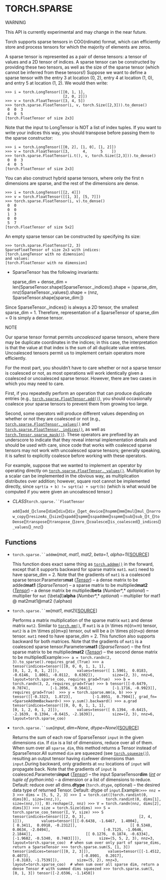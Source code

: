 
# TORCH.SPARSE

WARNING

This API is currently experimental and may change in the near future.

Torch supports sparse tensors in COO(rdinate) format, which can efficiently store and process tensors for which the majority of elements are zeros.

A sparse tensor is represented as a pair of dense tensors: a tensor of values and a 2D tensor of indices. A sparse tensor can be constructed by providing these two tensors, as well as the size of the sparse tensor (which cannot be inferred from these tensors!) Suppose we want to define a sparse tensor with the entry 3 at location (0, 2), entry 4 at location (1, 0), and entry 5 at location (1, 2). We would then write:

```
>>> i = torch.LongTensor([[0, 1, 1],
                          [2, 0, 2]])
>>> v = torch.FloatTensor([3, 4, 5])
>>> torch.sparse.FloatTensor(i, v, torch.Size([2,3])).to_dense()
 0  0  3
 4  0  5
[torch.FloatTensor of size 2x3]
```

Note that the input to LongTensor is NOT a list of index tuples. If you want to write your indices this way, you should transpose before passing them to the sparse constructor:

```
>>> i = torch.LongTensor([[0, 2], [1, 0], [1, 2]])
>>> v = torch.FloatTensor([3,      4,      5    ])
>>> torch.sparse.FloatTensor(i.t(), v, torch.Size([2,3])).to_dense()
 0  0  3
 4  0  5
[torch.FloatTensor of size 2x3]
```

You can also construct hybrid sparse tensors, where only the first n dimensions are sparse, and the rest of the dimensions are dense.

```
>>> i = torch.LongTensor([[2, 4]])
>>> v = torch.FloatTensor([[1, 3], [5, 7]])
>>> torch.sparse.FloatTensor(i, v).to_dense()
 0  0
 0  0
 1  3
 0  0
 5  7
[torch.FloatTensor of size 5x2]
```

An empty sparse tensor can be constructed by specifying its size:

```
>>> torch.sparse.FloatTensor(2, 3)
SparseFloatTensor of size 2x3 with indices:
[torch.LongTensor with no dimension]
and values:
[torch.FloatTensor with no dimension]
```

- SparseTensor has the following invariants:

  sparse_dim + dense_dim = len(SparseTensor.shape)SparseTensor._indices().shape = (sparse_dim, nnz)SparseTensor._values().shape = (nnz, SparseTensor.shape[sparse_dim:])

Since SparseTensor._indices() is always a 2D tensor, the smallest sparse_dim = 1. Therefore, representation of a SparseTensor of sparse_dim = 0 is simply a dense tensor.

NOTE

Our sparse tensor format permits *uncoalesced* sparse tensors, where there may be duplicate coordinates in the indices; in this case, the interpretation is that the value at that index is the sum of all duplicate value entries. Uncoalesced tensors permit us to implement certain operators more efficiently.

For the most part, you shouldn’t have to care whether or not a sparse tensor is coalesced or not, as most operations will work identically given a coalesced or uncoalesced sparse tensor. However, there are two cases in which you may need to care.

First, if you repeatedly perform an operation that can produce duplicate entries (e.g., [`torch.sparse.FloatTensor.add()`](https://pytorch.org/docs/stable/sparse.html#torch.sparse.FloatTensor.add)), you should occasionally coalesce your sparse tensors to prevent them from growing too large.

Second, some operators will produce different values depending on whether or not they are coalesced or not (e.g., [`torch.sparse.FloatTensor._values()`](https://pytorch.org/docs/stable/sparse.html#torch.sparse.FloatTensor._values) and [`torch.sparse.FloatTensor._indices()`](https://pytorch.org/docs/stable/sparse.html#torch.sparse.FloatTensor._indices), as well as [`torch.Tensor.sparse_mask()`](https://pytorch.org/docs/stable/tensors.html#torch.Tensor.sparse_mask)). These operators are prefixed by an underscore to indicate that they reveal internal implementation details and should be used with care, since code that works with coalesced sparse tensors may not work with uncoalesced sparse tensors; generally speaking, it is safest to explicitly coalesce before working with these operators.

For example, suppose that we wanted to implement an operator by operating directly on [`torch.sparse.FloatTensor._values()`](https://pytorch.org/docs/stable/sparse.html#torch.sparse.FloatTensor._values). Multiplication by a scalar can be implemented in the obvious way, as multiplication distributes over addition; however, square root cannot be implemented directly, since `sqrt(a + b) != sqrt(a) + sqrt(b)` (which is what would be computed if you were given an uncoalesced tensor.)

- *CLASS*`torch.sparse.``FloatTensor`

  `add`()`add_`()`clone`()`dim`()`div`()`div_`()`get_device`()`hspmm`()`mm`()`mul`()`mul_`()`narrow_copy`()`resizeAs_`()`size`()`spadd`()`spmm`()`sspaddmm`()`sspmm`()`sub`()`sub_`()`t_`()`toDense`()`transpose`()`transpose_`()`zero_`()`coalesce`()`is_coalesced`()`_indices`()`_values`()`_nnz`()

## Functions

- `torch.sparse.``addmm`(*mat*, *mat1*, *mat2*, *beta=1*, *alpha=1*)[[SOURCE\]](https://pytorch.org/docs/stable/_modules/torch/sparse.html#addmm)

  This function does exact same thing as [`torch.addmm()`](https://pytorch.org/docs/stable/torch.html#torch.addmm) in the forward, except that it supports backward for sparse matrix `mat1`. `mat1` need to have sparse_dim = 2. Note that the gradients of `mat1` is a coalesced sparse tensor.Parameters**mat** ([*Tensor*](https://pytorch.org/docs/stable/tensors.html#torch.Tensor)) – a dense matrix to be added**mat1** (*SparseTensor*) – a sparse matrix to be multiplied**mat2** ([*Tensor*](https://pytorch.org/docs/stable/tensors.html#torch.Tensor)) – a dense matrix be multiplied**beta** (*Number**,* *optional*) – multiplier for `mat` (\betaβ)**alpha** (*Number**,* *optional*) – multiplier for mat1 @ mat2mat1@mat2 (\alphaα)

- `torch.sparse.``mm`(*mat1*, *mat2*)[[SOURCE\]](https://pytorch.org/docs/stable/_modules/torch/sparse.html#mm)

  Performs a matrix multiplication of the sparse matrix `mat1` and dense matrix `mat2`. Similar to [`torch.mm()`](https://pytorch.org/docs/stable/torch.html#torch.mm), If `mat1` is a (n \times m)(n×m) tensor, `mat2` is a (m \times p)(m×p) tensor, out will be a (n \times p)(n×p) dense tensor. `mat1` need to have sparse_dim = 2. This function also supports backward for both matrices. Note that the gradients of `mat1` is a coalesced sparse tensor.Parameters**mat1** (*SparseTensor*) – the first sparse matrix to be multiplied**mat2** ([*Tensor*](https://pytorch.org/docs/stable/tensors.html#torch.Tensor)) – the second dense matrix to be multipliedExample:`>>> a = torch.randn(2, 3).to_sparse().requires_grad_(True) >>> a tensor(indices=tensor([[0, 0, 0, 1, 1, 1],                        [0, 1, 2, 0, 1, 2]]),        values=tensor([ 1.5901,  0.0183, -0.6146,  1.8061, -0.0112,  0.6302]),        size=(2, 3), nnz=6, layout=torch.sparse_coo, requires_grad=True)  >>> b = torch.randn(3, 2, requires_grad=True) >>> b tensor([[-0.6479,  0.7874],         [-1.2056,  0.5641],         [-1.1716, -0.9923]], requires_grad=True)  >>> y = torch.sparse.mm(a, b) >>> y tensor([[-0.3323,  1.8723],         [-1.8951,  0.7904]], grad_fn=<SparseAddmmBackward>) >>> y.sum().backward() >>> a.grad tensor(indices=tensor([[0, 0, 0, 1, 1, 1],                        [0, 1, 2, 0, 1, 2]]),        values=tensor([ 0.1394, -0.6415, -2.1639,  0.1394, -0.6415, -2.1639]),        size=(2, 3), nnz=6, layout=torch.sparse_coo) `

- `torch.sparse.``sum`(*input*, *dim=None*, *dtype=None*)[[SOURCE\]](https://pytorch.org/docs/stable/_modules/torch/sparse.html#sum)

  Returns the sum of each row of SparseTensor `input` in the given dimensions `dim`. If `dim` is a list of dimensions, reduce over all of them. When sum over all `sparse_dim`, this method returns a Tensor instead of SparseTensor.All summed `dim` are squeezed (see [`torch.squeeze()`](https://pytorch.org/docs/stable/torch.html#torch.squeeze)), resulting an output tensor having `dim`fewer dimensions than `input`.During backward, only gradients at `nnz` locations of `input` will propagate back. Note that the gradients of `input` is coalesced.Parameters**input** ([*Tensor*](https://pytorch.org/docs/stable/tensors.html#torch.Tensor)) – the input SparseTensor**dim** ([*int*](https://docs.python.org/3/library/functions.html#int) *or* *tuple of python:ints*) – a dimension or a list of dimensions to reduce. Default: reduce over all dims.**dtype** (`torch.dtype`, optional) – the desired data type of returned Tensor. Default: dtype of `input`.Example:`>>> nnz = 3 >>> dims = [5, 5, 2, 3] >>> I = torch.cat([torch.randint(0, dims[0], size=(nnz,)),                    torch.randint(0, dims[1], size=(nnz,))], 0).reshape(2, nnz) >>> V = torch.randn(nnz, dims[2], dims[3]) >>> size = torch.Size(dims) >>> S = torch.sparse_coo_tensor(I, V, size) >>> S tensor(indices=tensor([[2, 0, 3],                        [2, 4, 1]]),        values=tensor([[[-0.6438, -1.6467,  1.4004],                        [ 0.3411,  0.0918, -0.2312]],                        [[ 0.5348,  0.0634, -2.0494],                        [-0.7125, -1.0646,  2.1844]],                        [[ 0.1276,  0.1874, -0.6334],                        [-1.9682, -0.5340,  0.7483]]]),        size=(5, 5, 2, 3), nnz=3, layout=torch.sparse_coo)  # when sum over only part of sparse_dims, return a SparseTensor >>> torch.sparse.sum(S, [1, 3]) tensor(indices=tensor([[0, 2, 3]]),        values=tensor([[-1.4512,  0.4073],                       [-0.8901,  0.2017],                       [-0.3183, -1.7539]]),        size=(5, 2), nnz=3, layout=torch.sparse_coo)  # when sum over all sparse dim, return a dense Tensor # with summed dims squeezed >>> torch.sparse.sum(S, [0, 1, 3]) tensor([-2.6596, -1.1450])`
